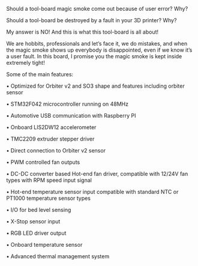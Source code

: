 Should a tool-board magic smoke come out because of user error? Why?

Should a tool-board be destroyed by a fault in your 3D printer? Why?

My answer is NO! And this is what this tool-board is all about! 

We are hobbits, professionals and let’s face it, we do mistakes, and when the magic smoke shows up everybody is disappointed, even if we know it’s a user fault. In this board, I promise you the magic smoke is kept inside extremely tight!

Some of the main features:

•	Optimized for Orbiter v2 and SO3 shape and features including orbiter sensor

•	STM32F042 microcontroller running on 48MHz

•	Automotive USB communication with Raspberry PI

•	Onboard LIS2DW12 accelerometer

•	TMC2209 extruder stepper driver

•	Direct connection to Orbiter v2 sensor

•	PWM controlled fan outputs

•	DC-DC converter based Hot-end fan driver, compatible with 12/24V fan types with RPM speed input signal

•	Hot-end temperature sensor input compatible with standard NTC or PT1000 temperature sensor types

•	I/O for bed level sensing

•	X-Stop sensor input

•	RGB LED driver output

•	Onboard temperature sensor

•	Advanced thermal management system

